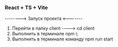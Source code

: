 ### React + TS + Vite

--------> Запуск проекта <-------

1. Перейти в папку client ----> cd client  
2. Выполнить в терминале npm i;
3. Выполнить в терминале команду npm run start 